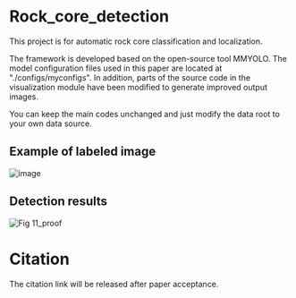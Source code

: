# Rock_core_detection
This project is for automatic rock core classification and localization.

The framework is developed based on the open-source tool MMYOLO. The model configuration files used in this paper are located at "./configs/myconfigs". In addition, parts of the source code in the visualization module have been modified to generate improved output images.

You can keep the main codes unchanged and just modify the data root to your own data source.

## Example of labeled image
![image](https://github.com/user-attachments/assets/fbd68c09-7698-4b12-9be6-3c33d5168162)

## Detection results
![Fig 11_proof](https://github.com/user-attachments/assets/6f4da7ab-6df3-43ac-a55d-77058902b5de)

# Citation
The citation link will be released after paper acceptance.

